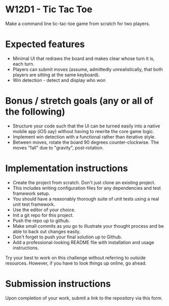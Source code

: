# W12D1 - Tic Tac Toe
Make a command line tic-tac-toe game from scratch for two players.

Expected features
===============
* Minimal UI that redraws the board and makes clear whose turn it is, each turn.
* Players can submit moves (assume, admittedly unrealistically, that both players are sitting at the same keyboard).
* Win detection - detect and display who won

Bonus / stretch goals (any or all of the following)
=======================================
* Structure your code such that the UI can be turned easily into a native mobile app (iOS say) without having to rewrite the core game logic.
* Implement win detection with a functional rather than iterative style.
* Between moves, rotate the board 90 degrees counter-clockwise. The moves "fall" due to "gravity", post-rotation.

Implementation instructions
=======================
* Create the project from scratch. Don't just clone an existing project.
* This includes writing configuration files for any dependencies and test framework setup.
* You should have a reasonably thorough suite of unit tests using a real unit test framework.
* Use the editor of your choice.
* Init a git repo for this project.
* Push the repo up to github.
* Make small commits as you go to illustrate your thought process and be able to back out changes easily.
* Don't forget to push your final solution up to Github.
* Add a professional-looking README file with installation and usage instructions.

Try your best to work on this challenge without referring to outside resources. However, if you have to look things up online, go ahead.

Submission instructions
====================
Upon completion of your work, submit a link to the repository via this form.
